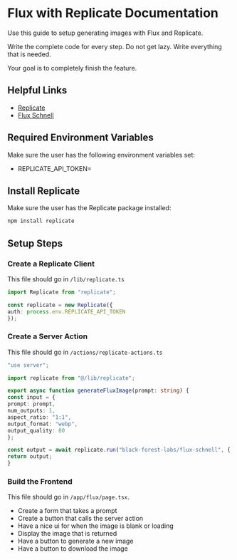 # Flux with Replicate Documentation

Use this guide to setup generating images with Flux and Replicate.

Write the complete code for every step. Do not get lazy. Write everything that is needed.

Your goal is to completely finish the feature.

## Helpful Links

- [Replicate](replicate.com)
- [Flux Schnell](replicate.com/black-forest-l…)

## Required Environment Variables

Make sure the user has the following environment variables set:

- REPLICATE_API_TOKEN=

## Install Replicate

Make sure the user has the Replicate package installed:

```bash
npm install replicate
```

## Setup Steps

### Create a Replicate Client

This file should go in `/lib/replicate.ts`

```ts
import Replicate from "replicate";

const replicate = new Replicate({
auth: process.env.REPLICATE_API_TOKEN
});
```

### Create a Server Action

This file should go in `/actions/replicate-actions.ts`

```ts
"use server";

import replicate from "@/lib/replicate";

export async function generateFluxImage(prompt: string) {
const input = {
prompt: prompt,
num_outputs: 1,
aspect_ratio: "1:1",
output_format: "webp",
output_quality: 80
};

const output = await replicate.run("black-forest-labs/flux-schnell", { input });
return output;
}
```

### Build the Frontend

This file should go in `/app/flux/page.tsx`.

- Create a form that takes a prompt
- Create a button that calls the server action
- Have a nice ui for when the image is blank or loading
- Display the image that is returned
- Have a button to generate a new image
- Have a button to download the image